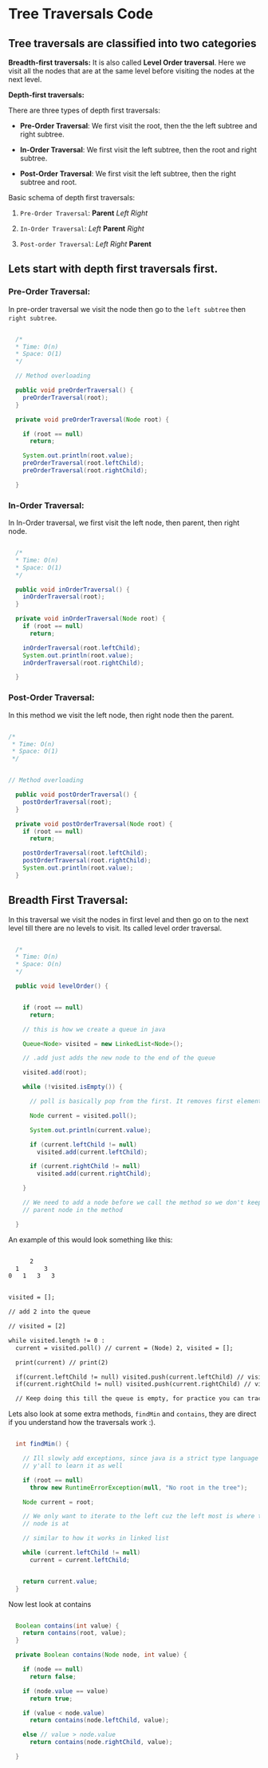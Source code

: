# Tree Traversals Code

## Tree traversals are classified into two categories

**Breadth-first traversals:** It is also called **Level Order traversal**. Here we visit all the nodes that are at the same level before visiting the nodes at the next level.

**Depth-first traversals:**

There are three types of depth first traversals:

- **Pre-Order Traversal**: We first visit the root, then the the left subtree and right subtree.

- **In-Order Traversal**: We first visit the left subtree, then the root and right subtree.

- **Post-Order Traversal**: We first visit the left subtree, then the right subtree and root.

Basic schema of depth first traversals:

1. `Pre-Order Traversal`: **Parent** _Left_ _Right_

2. `In-Order Traversal`: _Left_ **Parent** _Right_

3. `Post-order Traversal`: _Left_ _Right_ **Parent**

## Lets start with depth first traversals first.

### Pre-Order Traversal:

In pre-order traversal we visit the node then go to the `left subtree` then `right subtree`.

```java:preOrder.java

  /*
  * Time: O(n)
  * Space: O(1)
  */

  // Method overloading

  public void preOrderTraversal() {
    preOrderTraversal(root);
  }

  private void preOrderTraversal(Node root) {

    if (root == null)
      return;

    System.out.println(root.value);
    preOrderTraversal(root.leftChild);
    preOrderTraversal(root.rightChild);

  }

```

### In-Order Traversal:

In In-Order traversal, we first visit the left node, then parent, then right node.

```JAVA:inOrderTraversal.java

  /*
  * Time: O(n)
  * Space: O(1)
  */

  public void inOrderTraversal() {
    inOrderTraversal(root);
  }

  private void inOrderTraversal(Node root) {
    if (root == null)
      return;

    inOrderTraversal(root.leftChild);
    System.out.println(root.value);
    inOrderTraversal(root.rightChild);

  }
```

### Post-Order Traversal:

In this method we visit the left node, then right node then the parent.

```JAVA:postOrderTraversal.java

/*
 * Time: O(n)
 * Space: O(1)
 */


// Method overloading

  public void postOrderTraversal() {
    postOrderTraversal(root);
  }

  private void postOrderTraversal(Node root) {
    if (root == null)
      return;

    postOrderTraversal(root.leftChild);
    postOrderTraversal(root.rightChild);
    System.out.println(root.value);
  }
```

## Breadth First Traversal:

In this traversal we visit the nodes in first level and then go on to the next level till there are no levels to visit. Its called level order traversal.

```Java:levelOrderTraversal.java

  /*
  * Time: O(n)
  * Space: O(n)
  */

  public void levelOrder() {


    if (root == null)
      return;

    // this is how we create a queue in java

    Queue<Node> visited = new LinkedList<Node>();

    // .add just adds the new node to the end of the queue

    visited.add(root);

    while (!visited.isEmpty()) {

      // poll is basically pop from the first. It removes first element in the queue

      Node current = visited.poll();

      System.out.println(current.value);

      if (current.leftChild != null)
        visited.add(current.leftChild);

      if (current.rightChild != null)
        visited.add(current.rightChild);

    }

    // We need to add a node before we call the method so we don't keep calling the
    // parent node in the method

  }

```

An example of this would look something like this:

```js:example.txt

      2
  1       3
0   1   3   3


visited = [];

// add 2 into the queue

// visited = [2]

while visited.length != 0 :
  current = visited.poll() // current = (Node) 2, visited = [];

  print(current) // print(2)

  if(current.leftChild != null) visited.push(current.leftChild) // visited = [1]
  if(current.rightChild != null) visited.push(current.rightChild) // visited = [1,3]

  // Keep doing this till the queue is empty, for practice you can trace this by yourself

```

Lets also look at some extra methods, `findMin` and `contains`, they are direct if you
understand how the traversals work :).

```java:findMin.java

  int findMin() {

    // Ill slowly add exceptions, since java is a strict type language I recommend
    // y'all to learn it as well

    if (root == null)
      throw new RuntimeErrorException(null, "No root in the tree");

    Node current = root;

    // We only want to iterate to the left cuz the left most is where the smallest
    // node is at

    // similar to how it works in linked list

    while (current.leftChild != null)
      current = current.leftChild;


    return current.value;
  }

```

Now lest look at contains

```java:contains.java

  Boolean contains(int value) {
    return contains(root, value);
  }

  private Boolean contains(Node node, int value) {

    if (node == null)
      return false;

    if (node.value == value)
      return true;

    if (value < node.value)
      return contains(node.leftChild, value);

    else // value > node.value
      return contains(node.rightChild, value);

  }

```
